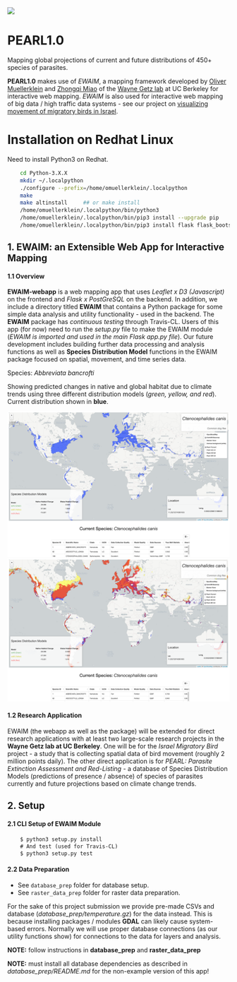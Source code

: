 <img src="https://travis-ci.org/Thru-Echoes/PEARL1.0.svg?branch=master">

# PEARL1.0

Mapping global projections of current and future distributions of 450+ species of parasites.

**PEARL1.0** makes use of *EWAIM*, a mapping framework developed by [Oliver Muellerklein](http://thru-echoes.github.io/) and [Zhongqi Miao](https://github.com/ranranking) of the [Wayne Getz lab](https://nature.berkeley.edu/getzlab/) at UC Berkeley for interactive web mapping. *EWAIM* is also used for interactive web mapping of big data / high traffic data systems - see our project on [visualizing movement of migratory birds in Israel](https://github.com/Thru-Echoes/BirdShader).

# Installation on Redhat Linux

Need to install Python3 on Redhat.

```bash
    cd Python-3.X.X
    mkdir ~/.localpython
    ./configure --prefix=/home/omuellerklein/.localpython
    make
    make altinstall     ## or make install
    /home/omuellerklein/.localpython/bin/python3
    /home/omuellerklein/.localpython/bin/pip3 install --upgrade pip
    /home/omuellerklein/.localpython/bin/pip3 install flask flask_bootstrap
```

## 1. EWAIM: an Extensible Web App for Interactive Mapping

#### 1.1 Overview

**EWAIM-webapp** is a web mapping app that uses *Leaflet x D3 (Javascript)* on the frontend and *Flask x PostGreSQL* on the backend. In addition, we include a directory titled **EWAIM** that contains a Python package for some simple data analysis and utility functionality - used in the backend. The **EWAIM** package has *continuous testing* through Travis-CL. Users of this app (for now) need to run the *setup.py* file to make the EWAIM module (*EWAIM is imported and used in the main Flask app.py file*). Our future development includes building further data processing and analysis functions as well as **Species Distribution Model** functions in the EWAIM package focused on spatial, movement, and time series data.

Species: *Abbreviata bancrofti*

Showing predicted changes in native and global habitat due to climate trends using three different distribution models (*green, yellow, and red*). Current distribution shown in **blue**.

<img src="./static/img/ex_pearl2.png">

<img src="./static/img/ex_pearl3.png">

#### 1.2 Research Application

EWAIM (the webapp as well as the package) will be extended for direct research applications with at least two large-scale research projects in the **Wayne Getz lab at UC Berkeley**. One will be for the *Israel Migratory Bird* project - a study that is collecting spatial data of bird movement (roughly 2 million points daily). The other direct application is for *PEARL: Parasite Extinction Assessment and Red-Listing* - a database of Species Distribution Models (predictions of presence / absence) of species of parasites currently and future projections based on climate change trends.

## 2. Setup

#### 2.1 CLI Setup of EWAIM Module

```
    $ python3 setup.py install
    # And test (used for Travis-CL)
    $ python3 setup.py test
```

#### 2.2 Data Preparation

- See `database_prep` folder for database setup.
- See `raster_data_prep` folder for raster data preparation.

For the sake of this project submission we provide pre-made CSVs and database (*database_prep/temperature.gz*) for the data instead. This is because installing packages / modules **GDAL** can likely cause system-based errors. Normally we will use proper database connections (as our utility functions show) for connections to the data for layers and analysis.

**NOTE:** follow instructions in **database_prep** and **raster_data_prep**

**NOTE:** must install all database dependencies as described in *database_prep/README.md* for the non-example version of this app!
